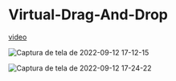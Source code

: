 # Virtual-Drag-And-Drop



[video](https://user-images.githubusercontent.com/108759490/189752983-029a675e-99f9-43ac-9853-544a825df233.webm)


![Captura de tela de 2022-09-12 17-12-15](https://user-images.githubusercontent.com/108759490/189752905-fe791a54-4345-48d7-8498-091718408a35.png)


![Captura de tela de 2022-09-12 17-24-22](https://user-images.githubusercontent.com/108759490/189752948-3b5ff2f2-eff3-455e-8f16-104899179115.png)












